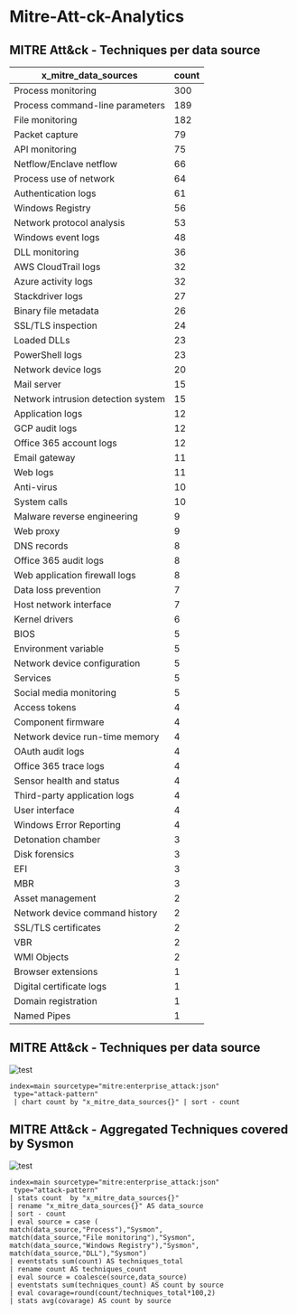 # Mitre-Att-ck-Analytics
## MITRE Att&ck - Techniques per data source
x_mitre_data_sources|count
------------ | -------------
Process monitoring|300
Process command-line parameters|189
File monitoring|182
Packet capture|79
API monitoring|75
Netflow/Enclave netflow|66
Process use of network|64
Authentication logs|61
Windows Registry|56
Network protocol analysis|53
Windows event logs|48
DLL monitoring|36
AWS CloudTrail logs|32
Azure activity logs|32
Stackdriver logs|27
Binary file metadata|26
SSL/TLS inspection|24
Loaded DLLs|23
PowerShell logs|23
Network device logs|20
Mail server|15
Network intrusion detection system|15
Application logs|12
GCP audit logs|12
Office 365 account logs|12
Email gateway|11
Web logs|11
Anti-virus|10
System calls|10
Malware reverse engineering|9
Web proxy|9
DNS records|8
Office 365 audit logs|8
Web application firewall logs|8
Data loss prevention|7
Host network interface|7
Kernel drivers|6
BIOS|5
Environment variable|5
Network device configuration|5
Services|5
Social media monitoring|5
Access tokens|4
Component firmware|4
Network device run-time memory|4
OAuth audit logs|4
Office 365 trace logs|4
Sensor health and status|4
Third-party application logs|4
User interface|4
Windows Error Reporting|4
Detonation chamber|3
Disk forensics|3
EFI|3
MBR|3
Asset management|2
Network device command history|2
SSL/TLS certificates|2
VBR|2
WMI Objects|2
Browser extensions|1
Digital certificate logs|1
Domain registration|1
Named Pipes|1


## MITRE Att&ck - Techniques per data source
![test](https://github.com/hgrow1/Mitre-Att-ck-Analytics/blob/main/Number%20of%20MITRE%20Att%26ck%20techniques%20per%20data%20source.PNG)

```
index=main sourcetype="mitre:enterprise_attack:json"
 type="attack-pattern"
 | chart count by "x_mitre_data_sources{}" | sort - count
```

## MITRE Att&ck - Aggregated Techniques covered by Sysmon

![test](https://github.com/hgrow1/Mitre-Att-ck-Analytics/blob/main/Aggregated%20Techniques%20covered%20by%20Sysmon.PNG)

```
index=main sourcetype="mitre:enterprise_attack:json"
 type="attack-pattern" 
| stats count  by "x_mitre_data_sources{}" 
| rename "x_mitre_data_sources{}" AS data_source 
| sort - count
| eval source = case (
match(data_source,"Process"),"Sysmon",
match(data_source,"File monitoring"),"Sysmon",
match(data_source,"Windows Registry"),"Sysmon",
match(data_source,"DLL"),"Sysmon")
| eventstats sum(count) AS techniques_total
| rename count AS techniques_count
| eval source = coalesce(source,data_source)
| eventstats sum(techniques_count) AS count by source
| eval covarage=round(count/techniques_total*100,2)
| stats avg(covarage) AS count by source
```

